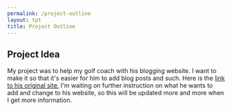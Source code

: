 ```yaml
---
permalink: /project-outline
layout: tpt
title: Project Outline
---
```


## Project Idea

My project was to help my golf coach with his blogging website. I want to make it so that it's easier for him to add blog posts and such. Here is the [link to his original site.](https://sdjuniorclub.com) I'm waiting on further instruction on what he wants to add and change to his website, so this will be updated more and more when I get more information.
